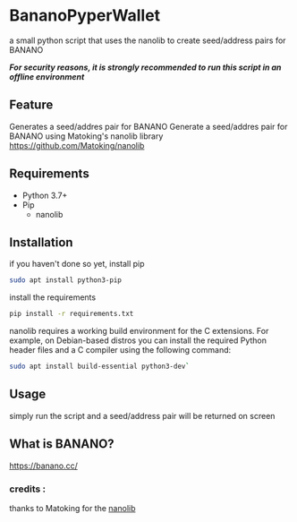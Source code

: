 # BananoPyperWallet
a small python script that uses the nanolib to create seed/address pairs for BANANO

***For security reasons, it is strongly recommended to run this script in an offline environment***

## Feature
Generates a seed/addres pair for BANANO Generate a seed/addres pair for BANANO using Matoking's nanolib library https://github.com/Matoking/nanolib

## Requirements

- Python 3.7+
- Pip
  - nanolib

## Installation

if you haven't done so yet, install pip
```sh
sudo apt install python3-pip
```

install the requirements
```sh
pip install -r requirements.txt
```
nanolib requires a working build environment for the C extensions. For example, on Debian-based distros you can install the required Python header files and a C compiler using the following command:
```sh
sudo apt install build-essential python3-dev`
```
## Usage
simply run the script and a seed/address pair will be returned on screen

## What is BANANO?
https://banano.cc/

### credits :
thanks to Matoking for the [nanolib](https://github.com/Matoking/nanolib)
